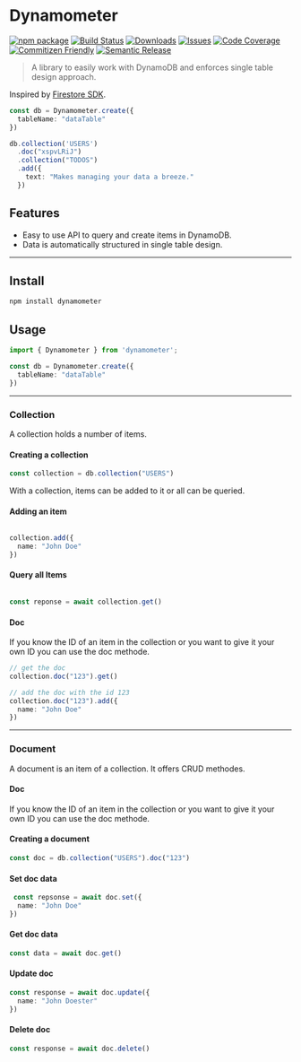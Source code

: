 # Dynamometer

[![npm package][npm-img]][npm-url]
[![Build Status][build-img]][build-url]
[![Downloads][downloads-img]][downloads-url]
[![Issues][issues-img]][issues-url]
[![Code Coverage][codecov-img]][codecov-url]
[![Commitizen Friendly][commitizen-img]][commitizen-url]
[![Semantic Release][semantic-release-img]][semantic-release-url]

> A library to easily work with DynamoDB and enforces single table design approach.


Inspired by [Firestore SDK](https://firebase.google.com/docs/firestore).

```ts
const db = Dynamometer.create({
  tableName: "dataTable"
})

db.collection('USERS')
  .doc("xspvLRiJ")
  .collection("TODOS")
  .add({
    text: "Makes managing your data a breeze."
  })

```

## Features

- Easy to use API to query and create items in DynamoDB.
- Data is automatically structured in single table design.

---

## Install

```bash
npm install dynamometer
```

## Usage

```ts
import { Dynamometer } from 'dynamometer';

const db = Dynamometer.create({
  tableName: "dataTable"
})
```

---

### Collection

A collection holds a number of items.

#### Creating a collection

```ts
const collection = db.collection("USERS")
```

With a collection, items can be added to it or all can be queried.

#### Adding  an item

```ts

collection.add({
  name: "John Doe"
})

```

#### Query all Items

```ts

const reponse = await collection.get()

```

#### Doc

If you know the ID of an item in the collection or you want to give it your own ID you can use the doc methode.

```ts
// get the doc
collection.doc("123").get()

// add the doc with the id 123
collection.doc("123").add({
  name: "John Doe"
})
```

---

### Document

A document is an item of a collection. It offers CRUD methodes.

#### Doc

If you know the ID of an item in the collection or you want to give it your own ID you can use the doc methode.

#### Creating a document

```ts
const doc = db.collection("USERS").doc("123")
```

#### Set doc data

```ts
 const repsonse = await doc.set({
  name: "John Doe"
})
```

#### Get doc data

```ts
const data = await doc.get()
```

#### Update doc

```ts
const response = await doc.update({
  name: "John Doester"
})
```

#### Delete doc

```ts
const response = await doc.delete()
```

[build-img]:https://github.com/AndreasCaldewei/dynamometer/actions/workflows/release.yml/badge.svg

[build-url]:https://github.com/AndreasCaldewei/dynamometer/actions/workflows/release.yml

[downloads-img]:https://img.shields.io/npm/dt/dynamometer

[downloads-url]:https://www.npmtrends.com/dynamometer

[npm-img]:https://img.shields.io/npm/v/dynamometer

[npm-url]:https://www.npmjs.com/package/dynamometer

[issues-img]:https://img.shields.io/github/issues/AndreasCaldewei/dynamometer

[issues-url]:https://github.com/AndreasCaldewei/dynamometer/issues

[codecov-img]:https://codecov.io/gh/AndreasCaldewei/dynamometer/branch/main/graph/badge.svg

[codecov-url]:https://codecov.io/gh/AndreasCaldewei/dynamometer

[semantic-release-img]:https://img.shields.io/badge/%20%20%F0%9F%93%A6%F0%9F%9A%80-semantic--release-e10079.svg

[semantic-release-url]:https://github.com/semantic-release/semantic-release

[commitizen-url]:http://commitizen.github.io/cz-cli/

[commitizen-img]:https://img.shields.io/badge/commitizen-friendly-brightgreen.svg

